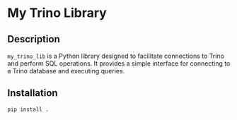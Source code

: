 # My Trino Library

## Description

`my_trino_lib` is a Python library designed to facilitate connections to Trino and perform SQL operations. It provides a simple interface for connecting to a Trino database and executing queries.

## Installation

```bash
pip install .

